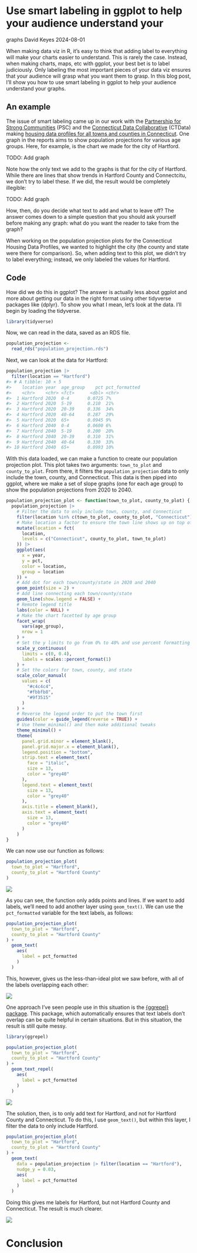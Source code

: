 # Use smart labeling in ggplot to help your audience understand your
graphs
David Keyes
2024-08-01

When making data viz in R, it’s easy to think that adding label to
everything will make your charts easier to understand. This is rarely
the case. Instead, when making charts, maps, etc with ggplot, your best
bet is to label judiciously. Only labeling the most important pieces of
your data viz ensures that your audience will grasp what you want them
to grasp. In this blog post, I’ll show you how to use smart labeling in
ggplot to help your audience understand your graphs.

## An example

The issue of smart labeling came up in our work with the [Partnership
for Strong Communities](https://www.pschousing.org/) (PSC) and the
[Connecticut Data Collaborative](https://www.ctdata.org/) (CTData)
making [housing data profiles for all towns and counties in
Connecticut](https://rfortherestofus.com/success-stories/pschousing).
One graph in the reports aims to show population projections for various
age groups. Here, for example, is the chart we made for the city of
Hartford.

TODO: Add graph

Note how the only text we add to the graphs is that for the city of
Hartford. While there are lines that show trends in Hartford County and
Connectcitu, we don’t try to label these. If we did, the result would be
completely illegible:

TODO: Add graph

How, then, do you decide what text to add and what to leave off? The
answer comes down to a simple question that you should ask yourself
before making any graph: what do you want the reader to take from the
graph?

When working on the population projection plots for the Connecticut
Housing Data Profiles, we wanted to highlight the city (the county and
state were there for comparison). So, when adding text to this plot, we
didn’t try to label everything; instead, we only labeled the values for
Hartford.

## Code

How did we do this in ggplot? The answer is actually less about ggplot
and more about getting our data in the right format using other
tidyverse packages like {dplyr}. To show you what I mean, let’s look at
the data. I’ll begin by loading the tidyverse.

``` r
library(tidyverse)
```

Now, we can read in the data, saved as an RDS file.

``` r
population_projection <- 
  read_rds("population_projection.rds")
```

Next, we can look at the data for Hartford:

``` r
population_projection |>
  filter(location == "Hartford")
#> # A tibble: 10 × 5
#>    location year  age_group    pct pct_formatted
#>    <chr>    <chr> <fct>      <dbl> <chr>        
#>  1 Hartford 2020  0-4       0.0725 7%           
#>  2 Hartford 2020  5-19      0.210  21%          
#>  3 Hartford 2020  20-39     0.336  34%          
#>  4 Hartford 2020  40-64     0.287  29%          
#>  5 Hartford 2020  65+       0.0945 9%           
#>  6 Hartford 2040  0-4       0.0600 6%           
#>  7 Hartford 2040  5-19      0.200  20%          
#>  8 Hartford 2040  20-39     0.310  31%          
#>  9 Hartford 2040  40-64     0.330  33%          
#> 10 Hartford 2040  65+       0.0993 10%
```

With this data loaded, we can make a function to create our population
projection plot. This plot takes two arguments: `town_to_plot` and
`county_to_plot`. From there, it filters the `population_projection`
data to only include the town, county, and Connecticut. This data is
then piped into ggplot, where we make a set of slope graphs (one for
each age group) to show the population projections from 2020 to 2040.

``` r
population_projection_plot <- function(town_to_plot, county_to_plot) {
  population_projection |>
    # Filter the data to only include town, county, and Connecticut
    filter(location %in% c(town_to_plot, county_to_plot, "Connecticut")) |>
    # Make location a factor to ensure the town line shows up on top of the others
    mutate(location = fct(
      location,
      levels = c("Connecticut", county_to_plot, town_to_plot)
    )) |>
    ggplot(aes(
      x = year,
      y = pct,
      color = location,
      group = location
    )) +
    # Add dot for each town/county/state in 2020 and 2040
    geom_point(size = 2) +
    # Add line connecting each town/county/state
    geom_line(show.legend = FALSE) +
    # Remote legend title
    labs(color = NULL) +
    # Make the chart facetted by age group
    facet_wrap(
      vars(age_group),
      nrow = 1
    ) +
    # Set the y limits to go from 0% to 40% and use percent formatting from the {scales} package
    scale_y_continuous(
      limits = c(0, 0.4),
      labels = scales::percent_format(1)
    ) +
    # Set the colors for town, county, and state
    scale_color_manual(
      values = c(
        "#c4c4c4",
        "#fbbfb8",
        "#9f3515"
      )
    ) +
    # Reverse the legend order to put the town first
    guides(color = guide_legend(reverse = TRUE)) +
    # Use theme_minimal() and then make additional tweaks
    theme_minimal() +
    theme(
      panel.grid.minor = element_blank(),
      panel.grid.major.x = element_blank(),
      legend.position = "bottom",
      strip.text = element_text(
        face = "italic",
        size = 13,
        color = "grey40"
      ),
      legend.text = element_text(
        size = 13,
        color = "grey40"
      ),
      axis.title = element_blank(),
      axis.text = element_text(
        size = 13,
        color = "grey40"
      )
    )
}
```

We can now use our function as follows:

``` r
population_projection_plot(
  town_to_plot = "Hartford",
  county_to_plot = "Hartford County"
)
```

![](dont-label-everything_files/figure-commonmark/unnamed-chunk-6-1.svg)

As you can see, the function only adds points and lines. If we want to
add labels, we’ll need to add another layer using `geom_text()`. We can
use the `pct_formatted` variable for the text labels, as follows:

``` r
population_projection_plot(
  town_to_plot = "Hartford",
  county_to_plot = "Hartford County"
) +
  geom_text(
    aes(
      label = pct_formatted
    )
  )
```

This, however, gives us the less-than-ideal plot we saw before, with all
of the labels overlapping each other:

![](dont-label-everything_files/figure-commonmark/unnamed-chunk-8-1.svg)

One approach I’ve seen people use in this situation is the [{ggrepel}
package](https://ggrepel.slowkow.com/). This package, which
automatically ensures that text labels don’t overlap can be quite
helpful in certain situations. But in this situation, the result is
still quite messy.

``` r
library(ggrepel)

population_projection_plot(
  town_to_plot = "Hartford",
  county_to_plot = "Hartford County"
) +
  geom_text_repel(
    aes(
      label = pct_formatted
    )
  )
```

![](dont-label-everything_files/figure-commonmark/unnamed-chunk-9-1.svg)

The solution, then, is to only add text for Hartford, and not for
Hartford County and Connecticut. To do this, I use `geom_text()`, but
within this layer, I filter the data to only include Hartford.

``` r
population_projection_plot(
  town_to_plot = "Hartford",
  county_to_plot = "Hartford County"
) +
  geom_text(
    data = population_projection |> filter(location == "Hartford"),
    nudge_y = 0.03,
    aes(
      label = pct_formatted
    )
  )
```

Doing this gives me labels for Hartford, but not Hartford County and
Connecticut. The result is much clearer.

![](dont-label-everything_files/figure-commonmark/unnamed-chunk-11-1.svg)

# Conclusion
